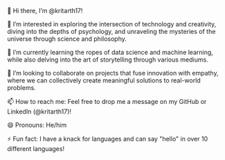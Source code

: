 👋 Hi there, I’m @kritarth17!

👀 I’m interested in exploring the intersection of technology and creativity, diving into the depths of psychology, and unraveling the mysteries of the universe through science and philosophy.

🌱 I’m currently learning the ropes of data science and machine learning, while also delving into the art of storytelling through various mediums.

💞️ I’m looking to collaborate on projects that fuse innovation with empathy, where we can collectively create meaningful solutions to real-world problems.

📫 How to reach me: Feel free to drop me a message on my GitHub or LinkedIn (@kritarth17)!

😄 Pronouns: He/him

⚡ Fun fact: I have a knack for languages and can say "hello" in over 10 different languages!
<!---
kritarth17/kritarth17 is a ✨ special ✨ repository because its `README.md` (this file) appears on your GitHub profile.
You can click the Preview link to take a look at your changes.
--->
